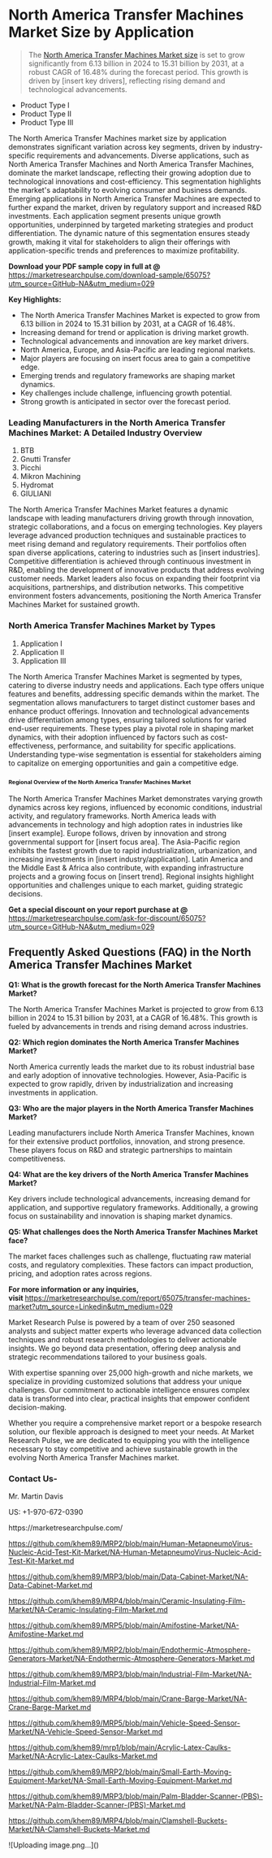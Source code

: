 <h1>North America Transfer Machines Market&nbsp;Size by Application</h1><blockquote><p>The <a href="https://marketresearchpulse.com/download-sample/65075?utm_source=GitHub-NA&amp;utm_medium=029">North America Transfer Machines Market size</a> is set to grow significantly from 6.13 billion in 2024 to 15.31 billion by 2031, at a robust CAGR of 16.48% during the forecast period. This growth is driven by [insert key drivers], reflecting rising demand and technological advancements.</p></blockquote><ul><li>Product Type I<li> Product Type II<li> Product Type III</li></ul><p>The North America Transfer Machines market size by application demonstrates significant variation across key segments, driven by industry-specific requirements and advancements. Diverse applications, such as North America Transfer Machines and North America Transfer Machines, dominate the market landscape, reflecting their growing adoption due to technological innovations and cost-efficiency. This segmentation highlights the market's adaptability to evolving consumer and business demands. Emerging applications in North America Transfer Machines are expected to further expand the market, driven by regulatory support and increased R&D investments. Each application segment presents unique growth opportunities, underpinned by targeted marketing strategies and product differentiation. The dynamic nature of this segmentation ensures steady growth, making it vital for stakeholders to align their offerings with application-specific trends and preferences to maximize profitability.</p><p><strong>Download your PDF sample copy in full at @ </strong><a href="https://marketresearchpulse.com/download-sample/65075?utm_source=GitHub-NA&amp;utm_medium=029">https://marketresearchpulse.com/download-sample/65075?utm_source=GitHub-NA&amp;utm_medium=029</a></p><p><strong>Key Highlights: </strong></p><ul><li>The North America Transfer Machines Market is expected to grow from 6.13 billion in 2024 to 15.31 billion by 2031, at a CAGR of 16.48%.</li><li>Increasing demand for trend or application is driving market growth.</li><li>Technological advancements and innovation are key market drivers.</li><li>North America, Europe, and Asia-Pacific are leading regional markets.</li><li>Major players are focusing on insert focus area to gain a competitive edge.</li><li>Emerging trends and regulatory frameworks are shaping market dynamics.</li><li>Key challenges include challenge, influencing growth potential.</li><li>Strong growth is anticipated in sector over the forecast period.</li></ul><h3>Leading Manufacturers in the North America Transfer Machines Market: A Detailed Industry Overview</h3><ol><li>BTB</li><li>Gnutti Transfer</li><li>Picchi</li><li>Mikron Machining</li><li>Hydromat</li><li>GIULIANI</li></ol><div class="flex max-w-full flex-col flex-grow"><div class="min-h-8 text-message flex w-full flex-col items-end gap-2 whitespace-normal break-words [.text-message+&amp;]:mt-5" dir="auto" data-message-author-role="assistant" data-message-id="fd8432e4-4910-450d-b182-61b7bfb0a01f" data-message-model-slug="gpt-4o"><div class="flex w-full flex-col gap-1 empty:hidden first:pt-[3px]"><div class="markdown prose w-full break-words dark:prose-invert light"><p>The North America Transfer Machines Market features a dynamic landscape with leading manufacturers driving growth through innovation, strategic collaborations, and a focus on emerging technologies. Key players leverage advanced production techniques and sustainable practices to meet rising demand and regulatory requirements. Their portfolios often span diverse applications, catering to industries such as [insert industries]. Competitive differentiation is achieved through continuous investment in R&amp;D, enabling the development of innovative products that address evolving customer needs. Market leaders also focus on expanding their footprint via acquisitions, partnerships, and distribution networks. This competitive environment fosters advancements, positioning the North America Transfer Machines Market for sustained growth.</p></div></div></div></div><h3>North America Transfer Machines Market by Types</h3><ol><li>Application I<li> Application II<li> Application III</li></ol><div class="flex max-w-full flex-col flex-grow"><div class="min-h-8 text-message flex w-full flex-col items-end gap-2 whitespace-normal break-words [.text-message+&amp;]:mt-5" dir="auto" data-message-author-role="assistant" data-message-id="084470be-0bb7-4664-bddf-5156b4f41249" data-message-model-slug="gpt-4o-mini"><div class="flex w-full flex-col gap-1 empty:hidden first:pt-[3px]"><div class="markdown prose w-full break-words dark:prose-invert light"><p>The North America Transfer Machines Market is segmented by types, catering to diverse industry needs and applications. Each type offers unique features and benefits, addressing specific demands within the market. The segmentation allows manufacturers to target distinct customer bases and enhance product offerings. Innovation and technological advancements drive differentiation among types, ensuring tailored solutions for varied end-user requirements. These types play a pivotal role in shaping market dynamics, with their adoption influenced by factors such as cost-effectiveness, performance, and suitability for specific applications. Understanding type-wise segmentation is essential for stakeholders aiming to capitalize on emerging opportunities and gain a competitive edge.</p></div></div></div></div><h3><span style="font-size: 11px;">Regional Overview of the North America Transfer Machines Market</span></h3><div class="flex max-w-full flex-col flex-grow"><div class="min-h-8 text-message flex w-full flex-col items-end gap-2 whitespace-normal break-words [.text-message+&amp;]:mt-5" dir="auto" data-message-author-role="assistant" data-message-id="e9038762-ce64-4e30-91c9-9bd413514231" data-message-model-slug="gpt-4o-mini"><div class="flex w-full flex-col gap-1 empty:hidden first:pt-[3px]"><div class="markdown prose w-full break-words dark:prose-invert light"><p>The North America Transfer Machines Market demonstrates varying growth dynamics across key regions, influenced by economic conditions, industrial activity, and regulatory frameworks. North America leads with advancements in technology and high adoption rates in industries like [insert example]. Europe follows, driven by innovation and strong governmental support for [insert focus area]. The Asia-Pacific region exhibits the fastest growth due to rapid industrialization, urbanization, and increasing investments in [insert industry/application]. Latin America and the Middle East &amp; Africa also contribute, with expanding infrastructure projects and a growing focus on [insert trend]. Regional insights highlight opportunities and challenges unique to each market, guiding strategic decisions.</p></div></div></div></div><p><strong>Get a special discount on your report purchase at @ </strong><a href="https://marketresearchpulse.com/ask-for-discount/65075?utm_source=GitHub-NA&amp;utm_medium=029">https://marketresearchpulse.com/ask-for-discount/65075?utm_source=GitHub-NA&amp;utm_medium=029</a></p><h2>Frequently Asked Questions (FAQ) in the North America Transfer Machines Market</h2><p><strong>Q1: What is the growth forecast for the North America Transfer Machines Market?</strong></p><p>The North America Transfer Machines Market is projected to grow from 6.13 billion in 2024 to 15.31 billion by 2031, at a CAGR of 16.48%. This growth is fueled by advancements in trends and rising demand across industries.</p><p><strong>Q2: Which region dominates the North America Transfer Machines Market?</strong></p><p>North America currently leads the market due to its robust industrial base and early adoption of innovative technologies. However, Asia-Pacific is expected to grow rapidly, driven by industrialization and increasing investments in application.</p><p><strong>Q3: Who are the major players in the North America Transfer Machines Market?</strong></p><p>Leading manufacturers include North America Transfer Machines, known for their extensive product portfolios, innovation, and strong presence. These players focus on R&amp;D and strategic partnerships to maintain competitiveness.</p><p><strong>Q4: What are the key drivers of the North America Transfer Machines Market?</strong></p><p>Key drivers include technological advancements, increasing demand for application, and supportive regulatory frameworks. Additionally, a growing focus on sustainability and innovation is shaping market dynamics.</p><p><strong>Q5: What challenges does the North America Transfer Machines Market face?</strong></p><p>The market faces challenges such as challenge, fluctuating raw material costs, and regulatory complexities. These factors can impact production, pricing, and adoption rates across regions.</p><p><strong>For more information or any inquiries, visit&nbsp;</strong><a href="https://marketresearchpulse.com/report/65075/transfer-machines-market?utm_source=Linkedin&utm_medium=029">https://marketresearchpulse.com/report/65075/transfer-machines-market?utm_source=Linkedin&utm_medium=029</a></p><p>Market Research Pulse is powered by a team of over 250 seasoned analysts and subject matter experts who leverage advanced data collection techniques and robust research methodologies to deliver actionable insights. We go beyond data presentation, offering deep analysis and strategic recommendations tailored to your business goals.</p><p>With expertise spanning over 25,000 high-growth and niche markets, we specialize in providing customized solutions that address your unique challenges. Our commitment to actionable intelligence ensures complex data is transformed into clear, practical insights that empower confident decision-making.</p><p>Whether you require a comprehensive market report or a bespoke research solution, our flexible approach is designed to meet your needs. At Market Research Pulse, we are dedicated to equipping you with the intelligence necessary to stay competitive and achieve sustainable growth in the evolving North America Transfer Machines market.</p><h3><strong>Contact Us-</strong></h3><p>Mr. Martin Davis</p><p>US: +1-970-672-0390</p><p>https://marketresearchpulse.com/</p><p><a href="https://github.com/khem89/MRP2/blob/main/Human-MetapneumoVirus-Nucleic-Acid-Test-Kit-Market/NA-Human-MetapneumoVirus-Nucleic-Acid-Test-Kit-Market.md">https://github.com/khem89/MRP2/blob/main/Human-MetapneumoVirus-Nucleic-Acid-Test-Kit-Market/NA-Human-MetapneumoVirus-Nucleic-Acid-Test-Kit-Market.md</a></p><p><a href="https://github.com/khem89/MRP3/blob/main/Data-Cabinet-Market/NA-Data-Cabinet-Market.md">https://github.com/khem89/MRP3/blob/main/Data-Cabinet-Market/NA-Data-Cabinet-Market.md</a></p><p><a href="https://github.com/khem89/MRP4/blob/main/Ceramic-Insulating-Film-Market/NA-Ceramic-Insulating-Film-Market.md">https://github.com/khem89/MRP4/blob/main/Ceramic-Insulating-Film-Market/NA-Ceramic-Insulating-Film-Market.md</a></p><p><a href="https://github.com/khem89/MRP5/blob/main/Amifostine-Market/NA-Amifostine-Market.md">https://github.com/khem89/MRP5/blob/main/Amifostine-Market/NA-Amifostine-Market.md</a></p><p><a href="https://github.com/khem89/MRP2/blob/main/Endothermic-Atmosphere-Generators-Market/NA-Endothermic-Atmosphere-Generators-Market.md">https://github.com/khem89/MRP2/blob/main/Endothermic-Atmosphere-Generators-Market/NA-Endothermic-Atmosphere-Generators-Market.md</a></p><p><a href="https://github.com/khem89/MRP3/blob/main/Industrial-Film-Market/NA-Industrial-Film-Market.md">https://github.com/khem89/MRP3/blob/main/Industrial-Film-Market/NA-Industrial-Film-Market.md</a></p><p><a href="https://github.com/khem89/MRP4/blob/main/Crane-Barge-Market/NA-Crane-Barge-Market.md">https://github.com/khem89/MRP4/blob/main/Crane-Barge-Market/NA-Crane-Barge-Market.md</a></p><p><a href="https://github.com/khem89/MRP5/blob/main/Vehicle-Speed-Sensor-Market/NA-Vehicle-Speed-Sensor-Market.md">https://github.com/khem89/MRP5/blob/main/Vehicle-Speed-Sensor-Market/NA-Vehicle-Speed-Sensor-Market.md</a></p><p><a href="https://github.com/khem89/mrp1/blob/main/Acrylic-Latex-Caulks-Market/NA-Acrylic-Latex-Caulks-Market.md">https://github.com/khem89/mrp1/blob/main/Acrylic-Latex-Caulks-Market/NA-Acrylic-Latex-Caulks-Market.md</a></p><p><a href="https://github.com/khem89/MRP2/blob/main/Small-Earth-Moving-Equipment-Market/NA-Small-Earth-Moving-Equipment-Market.md">https://github.com/khem89/MRP2/blob/main/Small-Earth-Moving-Equipment-Market/NA-Small-Earth-Moving-Equipment-Market.md</a></p><p><a href="https://github.com/khem89/MRP3/blob/main/Palm-Bladder-Scanner-(PBS)-Market/NA-Palm-Bladder-Scanner-(PBS)-Market.md">https://github.com/khem89/MRP3/blob/main/Palm-Bladder-Scanner-(PBS)-Market/NA-Palm-Bladder-Scanner-(PBS)-Market.md</a></p><p><a href="https://github.com/khem89/MRP4/blob/main/Clamshell-Buckets-Market/NA-Clamshell-Buckets-Market.md">https://github.com/khem89/MRP4/blob/main/Clamshell-Buckets-Market/NA-Clamshell-Buckets-Market.md</a></p>
![Uploading image.png…]()
